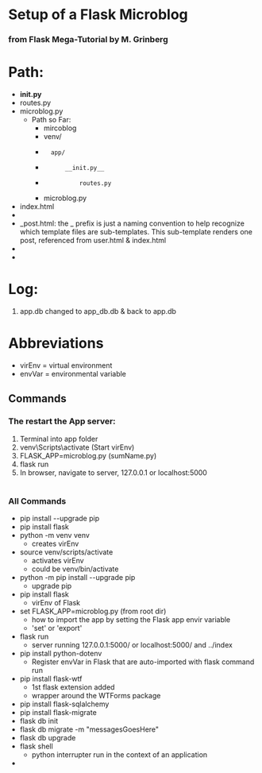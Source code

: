 # Setup of a Flask Microblog
### from Flask Mega-Tutorial by M. Grinberg
# Path:
* __init.py__
* routes.py
* microblog.py
    * Path so Far:
        * mircoblog
        *   venv/
        *       app/
        *           __init.py__
        *               routes.py
        * microblog.py
* index.html
* 
* _post.html: the _ prefix is just a naming convention to help recognize which template files are sub-templates. This sub-template renders one post, referenced from user.html & index.html
* 
* 

# Log:
1. app.db changed to app_db.db & back to app.db
# Abbreviations
* virEnv = virtual environment
* envVar = environmental variable
## Commands
### The restart the App server:
1. Terminal into app folder
2. venv\Scripts\activate (Start virEnv)
3. FLASK_APP=microblog.py (sumName.py)
4. flask run
5. In browser, navigate to server, 127.0.0.1 or localhost:5000
# 
### All Commands
* pip install --upgrade pip
* pip install flask
* python -m venv venv
    * creates virEnv
* source venv/scripts/activate
    * activates virEnv
    * could be venv/bin/activate
* python -m pip install --upgrade pip
    * upgrade pip
* pip install flask
    * virEnv of Flask
* set FLASK_APP=microblog.py (from root dir) 
    * how to import the app by setting the Flask app envir variable
    * 'set' or 'export'
* flask run
    * server running 127.0.0.1:5000/ or localhost:5000/  and ../index
* pip install python-dotenv
    * Register envVar in Flask that are auto-imported with flask command run
* pip install flask-wtf
    * 1st flask extension added
    * wrapper around the WTForms package
* pip install flask-sqlalchemy
* pip install flask-migrate
* flask db init
* flask db migrate -m "messagesGoesHere"
* flask db upgrade
* flask shell
    * python interrupter run in the context of an application
* 
